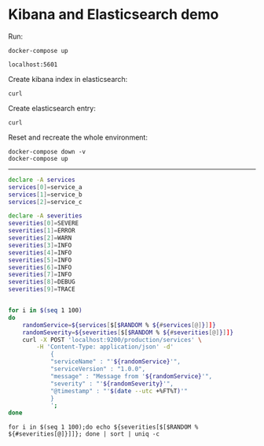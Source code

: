 # Kibana and Elasticsearch demo

Run:

    docker-compose up

    localhost:5601

Create kibana index in elasticsearch:

    curl

Create elasticsearch entry:

    curl

Reset and recreate the whole environment:

    docker-compose down -v
    docker-compose up

---

```bash
declare -A services
services[0]=service_a
services[1]=service_b
services[2]=service_c

declare -A severities
severities[0]=SEVERE 
severities[1]=ERROR 
severities[2]=WARN
severities[3]=INFO 
severities[4]=INFO 
severities[5]=INFO 
severities[6]=INFO 
severities[7]=INFO 
severities[8]=DEBUG
severities[9]=TRACE


for i in $(seq 1 100)
do
    randomService=${services[$[$RANDOM % ${#services[@]}]]}
    randomSeverity=${severities[$[$RANDOM % ${#severities[@]}]]}
    curl -X POST 'localhost:9200/production/services' \
        -H 'Content-Type: application/json' -d'
            {
            "serviceName" : "'${randomService}'",
            "serviceVersion" : "1.0.0",
            "message" : "Message from '${randomService}'",
            "severity" : "'${randomSeverity}'",
            "@timestamp" : "'$(date --utc +%FT%T)'"
            }
            ';
done
```

```
for i in $(seq 1 100);do echo ${severities[$[$RANDOM % ${#severities[@]}]]}; done | sort | uniq -c
```
